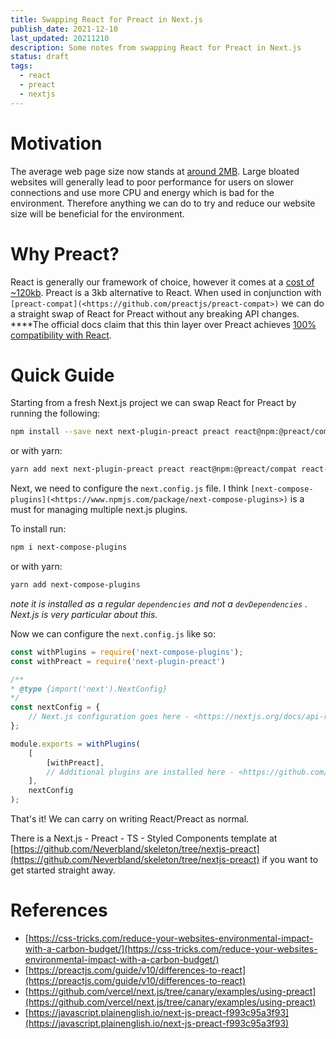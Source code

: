 ```yaml
---
title: Swapping React for Preact in Next.js
publish_date: 2021-12-10
last_updated: 20211210
description: Some notes from swapping React for Preact in Next.js
status: draft
tags:
  - react
  - preact
  - nextjs
---
```


# Motivation

The average web page size now stands at [around 2MB](https://httparchive.org/reports/page-weight). Large bloated websites will generally lead to poor performance for users on slower connections and use more CPU and energy which is bad for the environment. Therefore anything we can do to try and reduce our website size will be beneficial for the environment.

# Why Preact?

React is generally our framework of choice, however it comes at a [cost of ~120kb](https://bundlephobia.com/package/react-dom@17.0.2). Preact is a 3kb alternative to React. When used in conjunction with `[preact-compat](<https://github.com/preactjs/preact-compat>)` we can do a straight swap of React for Preact without any breaking API changes. ****The official docs claim that this thin layer over Preact achieves [100% compatibility with React](https://preactjs.com/guide/v10/differences-to-react).

# Quick Guide

Starting from a fresh Next.js project we can swap React for Preact by running the following:

```bash
npm install --save next next-plugin-preact preact react@npm:@preact/compat react-dom@npm:@preact/compat react-ssr-prepass@npm:preact-ssr-prepass preact-render-to-string
```

or with yarn:

```bash
yarn add next next-plugin-preact preact react@npm:@preact/compat react-dom@npm:@preact/compat react-ssr-prepass@npm:preact-ssr-prepass preact-render-to-string
```

Next, we need to configure the `next.config.js` file. I think `[next-compose-plugins](<https://www.npmjs.com/package/next-compose-plugins>)` is a must for managing multiple next.js plugins.

To install run:

```bash
npm i next-compose-plugins
```

or with yarn:

```bash
yarn add next-compose-plugins
```

_note it is installed as a regular `dependencies` and not a `devDependencies` . Next.js is very particular about this._

Now we can configure the `next.config.js` like so:

```jsx
const withPlugins = require('next-compose-plugins');
const withPreact = require('next-plugin-preact')

/**
* @type {import('next').NextConfig}
*/
const nextConfig = {
	// Next.js configuration goes here - <https://nextjs.org/docs/api-reference/next.config.js/introduction>
};

module.exports = withPlugins(
	[
		[withPreact],
		// Additional plugins are installed here - <https://github.com/cyrilwanner/next-compose-plugins#usage>
	],
	nextConfig
);
```

That's it! We can carry on writing React/Preact as normal.

There is a Next.js - Preact - TS - Styled Components template at [](https://github.com/Neverbland/skeleton/tree/nextjs-preact)[https://github.com/Neverbland/skeleton/tree/nextjs-preact](https://github.com/Neverbland/skeleton/tree/nextjs-preact) if you want to get started straight away.

# References

-   [https://css-tricks.com/reduce-your-websites-environmental-impact-with-a-carbon-budget/](https://css-tricks.com/reduce-your-websites-environmental-impact-with-a-carbon-budget/)
-   [https://preactjs.com/guide/v10/differences-to-react](https://preactjs.com/guide/v10/differences-to-react)
-   [https://github.com/vercel/next.js/tree/canary/examples/using-preact](https://github.com/vercel/next.js/tree/canary/examples/using-preact)
-   [https://javascript.plainenglish.io/next-js-preact-f993c95a3f93](https://javascript.plainenglish.io/next-js-preact-f993c95a3f93)
